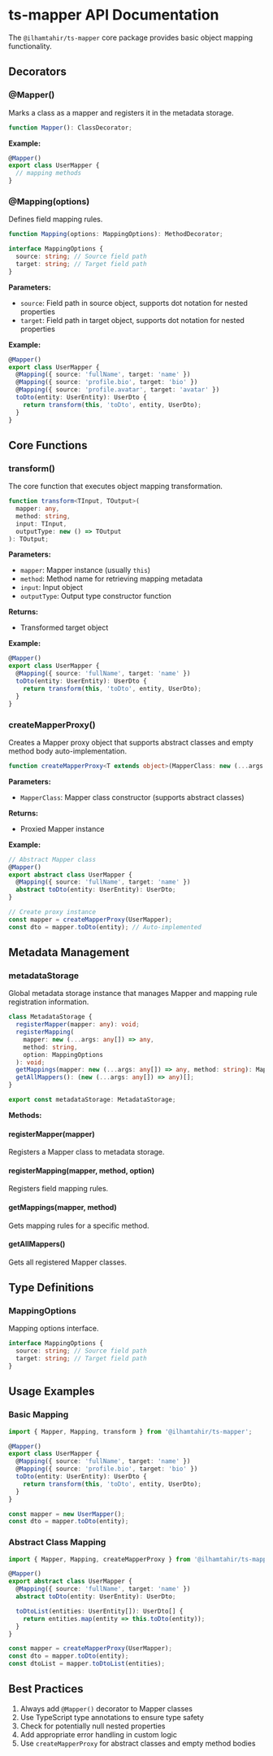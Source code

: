 # ts-mapper API Documentation

The `@ilhamtahir/ts-mapper` core package provides basic object mapping functionality.

## Decorators

### @Mapper()

Marks a class as a mapper and registers it in the metadata storage.

```typescript
function Mapper(): ClassDecorator;
```

**Example:**

```typescript
@Mapper()
export class UserMapper {
  // mapping methods
}
```

### @Mapping(options)

Defines field mapping rules.

```typescript
function Mapping(options: MappingOptions): MethodDecorator;

interface MappingOptions {
  source: string; // Source field path
  target: string; // Target field path
}
```

**Parameters:**

- `source`: Field path in source object, supports dot notation for nested properties
- `target`: Field path in target object, supports dot notation for nested properties

**Example:**

```typescript
@Mapper()
export class UserMapper {
  @Mapping({ source: 'fullName', target: 'name' })
  @Mapping({ source: 'profile.bio', target: 'bio' })
  @Mapping({ source: 'profile.avatar', target: 'avatar' })
  toDto(entity: UserEntity): UserDto {
    return transform(this, 'toDto', entity, UserDto);
  }
}
```

## Core Functions

### transform()

The core function that executes object mapping transformation.

```typescript
function transform<TInput, TOutput>(
  mapper: any,
  method: string,
  input: TInput,
  outputType: new () => TOutput
): TOutput;
```

**Parameters:**

- `mapper`: Mapper instance (usually `this`)
- `method`: Method name for retrieving mapping metadata
- `input`: Input object
- `outputType`: Output type constructor function

**Returns:**

- Transformed target object

**Example:**

```typescript
@Mapper()
export class UserMapper {
  @Mapping({ source: 'fullName', target: 'name' })
  toDto(entity: UserEntity): UserDto {
    return transform(this, 'toDto', entity, UserDto);
  }
}
```

### createMapperProxy()

Creates a Mapper proxy object that supports abstract classes and empty method body auto-implementation.

```typescript
function createMapperProxy<T extends object>(MapperClass: new (...args: any[]) => T): T;
```

**Parameters:**

- `MapperClass`: Mapper class constructor (supports abstract classes)

**Returns:**

- Proxied Mapper instance

**Example:**

```typescript
// Abstract Mapper class
@Mapper()
export abstract class UserMapper {
  @Mapping({ source: 'fullName', target: 'name' })
  abstract toDto(entity: UserEntity): UserDto;
}

// Create proxy instance
const mapper = createMapperProxy(UserMapper);
const dto = mapper.toDto(entity); // Auto-implemented
```

## Metadata Management

### metadataStorage

Global metadata storage instance that manages Mapper and mapping rule registration information.

```typescript
class MetadataStorage {
  registerMapper(mapper: any): void;
  registerMapping(
    mapper: new (...args: any[]) => any,
    method: string,
    option: MappingOptions
  ): void;
  getMappings(mapper: new (...args: any[]) => any, method: string): MappingOptions[];
  getAllMappers(): (new (...args: any[]) => any)[];
}

export const metadataStorage: MetadataStorage;
```

**Methods:**

#### registerMapper(mapper)

Registers a Mapper class to metadata storage.

#### registerMapping(mapper, method, option)

Registers field mapping rules.

#### getMappings(mapper, method)

Gets mapping rules for a specific method.

#### getAllMappers()

Gets all registered Mapper classes.

## Type Definitions

### MappingOptions

Mapping options interface.

```typescript
interface MappingOptions {
  source: string; // Source field path
  target: string; // Target field path
}
```

## Usage Examples

### Basic Mapping

```typescript
import { Mapper, Mapping, transform } from '@ilhamtahir/ts-mapper';

@Mapper()
export class UserMapper {
  @Mapping({ source: 'fullName', target: 'name' })
  @Mapping({ source: 'profile.bio', target: 'bio' })
  toDto(entity: UserEntity): UserDto {
    return transform(this, 'toDto', entity, UserDto);
  }
}

const mapper = new UserMapper();
const dto = mapper.toDto(entity);
```

### Abstract Class Mapping

```typescript
import { Mapper, Mapping, createMapperProxy } from '@ilhamtahir/ts-mapper';

@Mapper()
export abstract class UserMapper {
  @Mapping({ source: 'fullName', target: 'name' })
  abstract toDto(entity: UserEntity): UserDto;

  toDtoList(entities: UserEntity[]): UserDto[] {
    return entities.map(entity => this.toDto(entity));
  }
}

const mapper = createMapperProxy(UserMapper);
const dto = mapper.toDto(entity);
const dtoList = mapper.toDtoList(entities);
```

## Best Practices

1. Always add `@Mapper()` decorator to Mapper classes
2. Use TypeScript type annotations to ensure type safety
3. Check for potentially null nested properties
4. Add appropriate error handling in custom logic
5. Use `createMapperProxy` for abstract classes and empty method bodies

